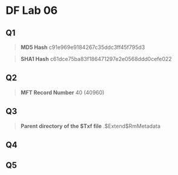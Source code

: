 # DF Lab 06
## Q1

> **MD5 Hash**
> c91e969e9184267c35ddc3ff45f795d3

> **SHA1 Hash**
> c61dce75ba83f186471297e2e0568ddd0cefe022

## Q2
> **MFT Record Number** 
> 40 (40960)

## Q3
> **Parent directory of the $Txf file**
> .\$Extend\$RmMetadata

## Q4


## Q5

